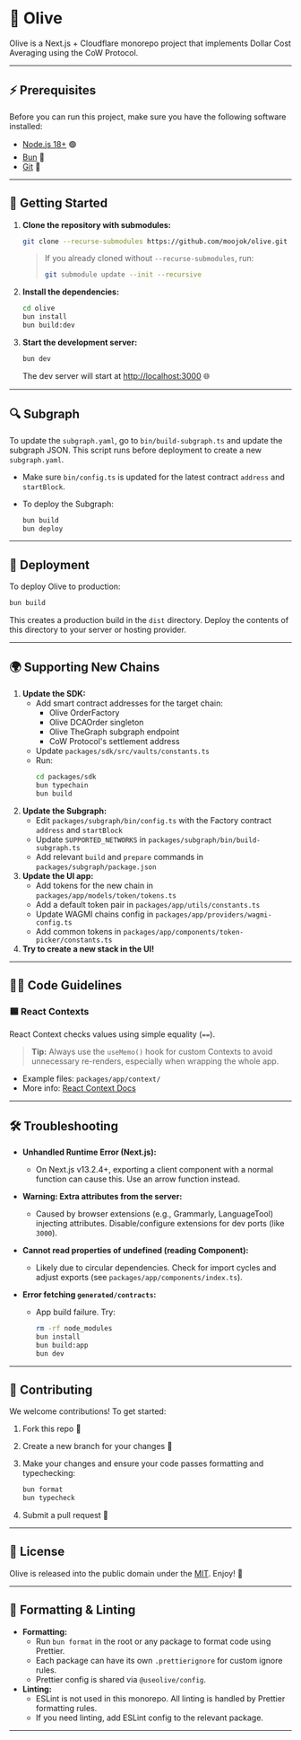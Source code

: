 # 🚀 Olive

Olive is a Next.js + Cloudflare monorepo project that implements Dollar Cost Averaging using the CoW Protocol.

---

## ⚡️ Prerequisites

Before you can run this project, make sure you have the following software installed:

- [Node.js 18+](https://nodejs.org/) 🟢
- [Bun](https://bun.sh/) 🍞
- [Git](https://git-scm.com/) 🐙

---

## 🏁 Getting Started

1. **Clone the repository with submodules:**

   ```bash
   git clone --recurse-submodules https://github.com/moojok/olive.git
   ```

   > If you already cloned without `--recurse-submodules`, run:
   >
   > ```bash
   > git submodule update --init --recursive
   > ```

2. **Install the dependencies:**

   ```bash
   cd olive
   bun install
   bun build:dev
   ```

3. **Start the development server:**

   ```bash
   bun dev
   ```

   The dev server will start at [http://localhost:3000](http://localhost:3000) 🌐

---

## 🔍 Subgraph

To update the `subgraph.yaml`, go to `bin/build-subgraph.ts` and update the subgraph JSON. This script runs before deployment to create a new `subgraph.yaml`.

- Make sure `bin/config.ts` is updated for the latest contract `address` and `startBlock`.
- To deploy the Subgraph:

  ```bash
  bun build
  bun deploy
  ```

---

## 🚀 Deployment

To deploy Olive to production:

```bash
bun build
```

This creates a production build in the `dist` directory. Deploy the contents of this directory to your server or hosting provider.

---

## 🌍 Supporting New Chains

1. **Update the SDK:**
   - Add smart contract addresses for the target chain:
     - Olive OrderFactory
     - Olive DCAOrder singleton
     - Olive TheGraph subgraph endpoint
     - CoW Protocol's settlement address
   - Update `packages/sdk/src/vaults/constants.ts`
   - Run:
     ```bash
     cd packages/sdk
     bun typechain
     bun build
     ```
2. **Update the Subgraph:**
   - Edit `packages/subgraph/bin/config.ts` with the Factory contract `address` and `startBlock`
   - Update `SUPPORTED_NETWORKS` in `packages/subgraph/bin/build-subgraph.ts`
   - Add relevant `build` and `prepare` commands in `packages/subgraph/package.json`
3. **Update the UI app:**
   - Add tokens for the new chain in `packages/app/models/token/tokens.ts`
   - Add a default token pair in `packages/app/utils/constants.ts`
   - Update WAGMI chains config in `packages/app/providers/wagmi-config.ts`
   - Add common tokens in `packages/app/components/token-picker/constants.ts`
4. **Try to create a new stack in the UI!**

---

## 🧑‍💻 Code Guidelines

### 🟦 React Contexts

React Context checks values using simple equality (`==`).

> **Tip:** Always use the `useMemo()` hook for custom Contexts to avoid unnecessary re-renders, especially when wrapping the whole app.

- Example files: `packages/app/context/`
- More info: [React Context Docs](https://react.dev/learn/passing-data-deeply-with-context)

---

## 🛠️ Troubleshooting

- **Unhandled Runtime Error (Next.js):**

  - On Next.js v13.2.4+, exporting a client component with a normal function can cause this. Use an arrow function instead.

- **Warning: Extra attributes from the server:**

  - Caused by browser extensions (e.g., Grammarly, LanguageTool) injecting attributes. Disable/configure extensions for dev ports (like `3000`).

- **Cannot read properties of undefined (reading Component):**

  - Likely due to circular dependencies. Check for import cycles and adjust exports (see `packages/app/components/index.ts`).

- **Error fetching `generated/contracts`:**
  - App build failure. Try:
    ```bash
    rm -rf node_modules
    bun install
    bun build:app
    bun dev
    ```

---

## 🤝 Contributing

We welcome contributions! To get started:

1. Fork this repo 🍴
2. Create a new branch for your changes 🌱
3. Make your changes and ensure your code passes formatting and typechecking:

   ```bash
   bun format
   bun typecheck
   ```

4. Submit a pull request 🚀

---

## 📄 License

Olive is released into the public domain under the [MIT](LICENSE). Enjoy! 🎉

---

## 🧹 Formatting & Linting

- **Formatting:**
  - Run `bun format` in the root or any package to format code using Prettier.
  - Each package can have its own `.prettierignore` for custom ignore rules.
  - Prettier config is shared via `@useolive/config`.
- **Linting:**
  - ESLint is not used in this monorepo. All linting is handled by Prettier formatting rules.
  - If you need linting, add ESLint config to the relevant package.

---
